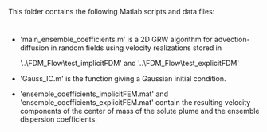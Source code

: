 This folder contains the following Matlab scripts and data files:

#

- 'main_ensemble_coefficients.m' is a 2D  GRW algorithm for advection-diffusion in random fields using velocity realizations stored in

    '..\FDM_Flow\test_implicitFDM' and '..\FDM_Flow\test_explicitFDM'

- 'Gauss_IC.m' is the function giving a Gaussian initial condition. 

- 'ensemble_coefficients_implicitFEM.mat' and 'ensemble_coefficients_explicitFEM.mat' contain the resulting velocity components of the center of mass of the solute plume and the ensemble dispersion coefficients.

